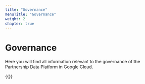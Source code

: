 ```yaml
---
title: "Governance"
menuTitle: "Governance"
weight: 2
chapter: true
---
```


# Governance

Here you will find all information relevant to the governance of the Partnership Data Platform in Google Cloud.

{{<children>}}